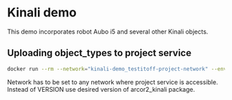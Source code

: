 
# Kinali demo

This demo incorporates robot Aubo i5 and several other Kinali objects. 

## Uploading object_types to project service

```bash
docker run --rm --network="kinali-demo_testitoff-project-network" --env ARCOR2_PERSISTENT_STORAGE_URL=http://project:10000 arcor2/arcor2_upload_kinali:VERSION
```
Network has to be set to any network where project service is accessible. Instead of VERSION use desired version of arcor2_kinali package. 
